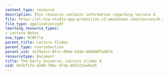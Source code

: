 ```yaml
---
content_type: resource
description: This resource contains information regarding lecture 4.
file: https://ol-ocw-studio-app-production.s3.amazonaws.com/courses/8-286-the-early-universe-fall-2013/0efbf1fe4a90766cdfdad43223aabe25_MIT8_286F13_lec04.pdf
file_type: application/pdf
learning_resource_types:
- Lecture Notes
ocw_type: OCWFile
parent_title: Lecture Slides
parent_type: CourseSection
parent_uid: 2ef9a3cc-0fcc-09de-bdab-80d890fad87d
resourcetype: Document
title: The Early Universe, Lecture slides 4
uid: 0efbf1fe-4a90-766c-dfda-d43223aabe25
---
```

